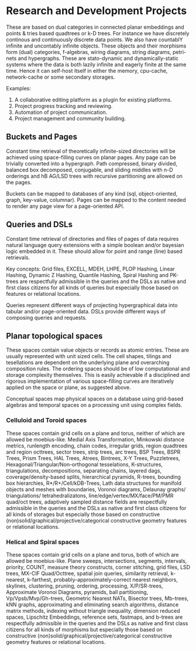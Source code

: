 # Research and Development Projects

These are based on dual categories in connected planar embeddings and points & tries based quadtrees or k-D trees. For instance we have discretely continous and continuously discrete data points. We also have countablY infinite and uncontably infinite objects. These objects and their morphisms form (dual) categories, f-algebras, wiring diagrams, string diagrams, petri-nets and hypergraphs. These are stato-dynamic and dynamically-static systems where the data is both lazily infinite and eagerly finite at the same time. Hence it can self-host itself in either the memory, cpu-cache, network-cache or some secondary storages.

Examples:

1. A collaborative editing platform as a plugin for existing platforms.
2. Project progress tracking and reviewing.
3. Automation of project communication.
4. Project management and community building.

## Buckets and Pages

Constant time retrieval of theoretically infinite-sized directories will be achieved using space-filling curves on planar pages. Any page can be trivially converted into a hypergraph. Path compressed, binary divided, balanced box decomposed, conjugable, and sliding middles with n-D orderings and hB AG/LSD trees with recursive partitioning are allowed on the pages.

Buckets can be mapped to databases of any kind (sql, object-oriented, graph, key-value, columnar). Pages can be mapped to the content needed to render any page view for a page-oriented API.

## Queries and DSLs

Constant time retrieval of directories and files of pages of data requires natural language query extensions with a simple boolean and/or bayesian logic embedded in it. These should allow for point and range (line) based retrievals.

Key concepts: Grid files, EXCELL, MDEH, LHPE, PLOP Hashing, Linear Hashing, Dynamic Z Hashing, Quantile Hashing, Spiral Hashing and PK-trees are respectfully admissible in the queries and the DSLs as native and first class citizens for all kinds of queries but especially those based on features or relational locations.

Queries represent different ways of projecting hypergraphical data into tabular and/or page-oriented data. DSLs provide different ways of composing queries and requests.

## Planar topological spaces

These spaces contain value objects or records as atomic entries. These are usually represented with unit sized cells. The cell shapes, tilings and tesellations are dependent on the underlying plane and overarching composition rules. The ordering spaces should be of low computational and storage complexity themselves. This is easily achievable if a disciplined and rigorous implementation of various space-filling curves are iteratively applied on the space or plane, as suggested above.

Conceptual spaces map physical spaces on a database using grid-based algebras and temporal spaces on a processing unit using complex fields.

### Celluloid and Toroid spaces

These spaces contain grid cells on a plane and torus, neither of which are allowed be moebius-like. Medial Axis Transformation, Minkowski distance metrics, runlength encoding, chain codes, irregular grids, region quadtrees and region octtrees, sector trees, strip trees, arc trees, BSP Trees, BSPR Trees, Prism Trees, HAL Trees, Atrees, Bintrees, X-Y Trees, Puzzletrees, Hexagonal/Triangular/Non-orthogonal tesselations, K-structures, triangulations, decompositions, separating chains, layered dags, coverage/density-based splits, hierarchical pyramids, R-trees, bounding box hierarchies, R\*/R+/Cell/kDB-Trees, Lath data structures for manifold objects and meshes with boundaries, Voronoi diagrams, Delaunay graphs/ triangulations/ tetrahedralizatons, line/edge/vertex/MX/face/PM/PMR quad/oct trees, adaptively sampled distance fields are respectfully admissible in the queries and the DSLs as native and first class citizens for all kinds of storages but especially those based on constructive (non)solid/graphical/projective/categorical constructive geometry features or relational locations.

### Helical and Spiral spaces

These spaces contain grid cells on a plane and torus, both of which are allowed be moebius-like. Plane sweeps, intersections, segments, intervals, priority, COUNT, measure theory constructs, corner stitching, grid files, LSD trees, MX-CIF Quad/Octtree, spatial join queries, similarity retrieval, k-nearest, k-farthest, probably-approximately-correct nearest neighbors, skylines, clustering, pruning, ordering, processing, X/P/SR-trees, Approximate Voronoi Diagrams, pyramids, ball partitioning, Vp/Vpsb/Mvp/Gh-trees, Geometric Nearest NATs, Bisector trees, Mb-trees, kNN graphs, approximating and eliminating search algorithms, distance matrix methods, indexing without triangle inequality, dimension reduced spaces, Lipschitz Embeddings, reference sets, fastmaps, and b-trees are respectfully admissible in the queries and the DSLs as native and first class citizens for all kinds of morphisms but especially those based on constructive (non)solid/graphical/projective/categorical constructive geometry features or relational locations.
